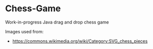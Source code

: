 # Chess-Game
Work-in-progress Java drag and drop chess game

Images used from:
- https://commons.wikimedia.org/wiki/Category:SVG_chess_pieces